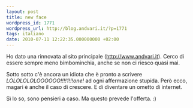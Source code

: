 ```yaml
---
layout: post
title: new face
wordpress_id: 1771
wordpress_url: http://blog.andvari.it/?p=1771
tags: italiano
date: 2010-07-11 12:22:35.000000000 +02:00
---
```

Ho dato una rinnovata al sito principale (<a href="http://www.andvari.it">http://www.andvari.it</a>). Cerco di essere sempre meno bimbominchia, anche se non ci riesco quasi mai.

Sotto sotto c'è ancora un idiota che è pronto a scrivere <em>LOLOLOLOLOOOOOO!!!!1!!!one!</em> ad ogni affermazione stupida. Però ecco, magari è anche il caso di crescere. E di diventare un ometto di internet.

Sì lo so, sono pensieri a caso. Ma questo prevede l'offerta. :)
